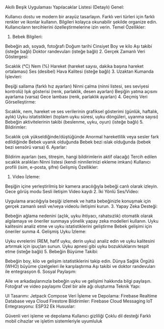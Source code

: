
Akıllı Beşik Uygulaması Yapılacaklar Listesi (Detaylı)
Genel:

Kullanıcı dostu ve modern bir arayüz tasarlayın.
Farklı veri türleri için farklı renkler ve ikonlar kullanın.
Bilgileri kolayca okunabilir şekilde organize edin.
Kullanıcıların tercihlerini özelleştirmelerine izin verin.
Temel Özellikler:

1. Bebek Bilgileri:

Bebeğin adı, soyadı, fotoğrafı
Doğum tarihi
Cinsiyet
Boy ve kilo
Aşı takibi (isteğe bağlı)
Doktor randevuları (isteğe bağlı)
2. Gerçek Zamanlı Veri Göstergesi:

Sıcaklık (°C)
Nem (%)
Hareket (hareket sayısı, dakika başına hareket ortalaması)
Ses (desibel)
Hava Kalitesi (isteğe bağlı)
3. Uzaktan Kumanda İşlevleri:

Beşiği sallama (farklı hız ayarları)
Ninni çalma (ninni listesi, ses seviyesi kontrolü)
Işık gösterisi (renk, parlaklık, desen ayarları)
Beşiğin yatma açısını ayarlama (varsa)
Gece lambası (renk, parlaklık ayarları)
4. Geçmiş Veri Görselleştirme:

Sıcaklık, nem, hareket ve ses verilerinin grafiksel gösterimi (günlük, haftalık, aylık)
Uyku istatistikleri (toplam uyku süresi, uyku döngüleri, uyanma sayısı)
Bebeğin aktivitelerinin takibi (beslenme, uyku, oyun) (isteğe bağlı)
5. Bildirimler:

Sıcaklık çok yükseldiğinde/düştüğünde
Anormal hareketlilik veya sesler fark edildiğinde
Bebek uyanık olduğunda
Bebek bezi ıslak olduğunda (bebek bezi sensörü varsa)
6. Ayarlar:

Bildirim ayarları (ses, titreşim, hangi bildirimlerin aktif olacağı)
Tercih edilen sıcaklık aralıkları
Ninni listesi (kendi ninnilerinizi ekleme imkanı)
Kullanıcı profili (isim, e-posta, şifre)
Gelişmiş Özellikler:

1. Video İzleme:

Beşiğin içine yerleştirilmiş bir kamera aracılığıyla bebeği canlı olarak izleyin.
Gece görüş modu
Sesli iletişim
Video kaydı
2. İki Yönlü Ses/Video:

Uygulama aracılığıyla beşiği izlemek ve hatta bebeğinizle konuşmak için gerçek zamanlı sesli ve/veya videolu iletişimi kurun.
3. Yapay Zeka Desteği:

Bebeğin ağlama nedenini (açlık, uyku ihtiyacı, rahatsızlık) otomatik olarak algılamaya ve öneriler sunmaya yönelik yapay zeka modelleri kullanın.
Uyku kalitesini analiz etme ve uyku istatistiklerini geliştirme
Bebek gelişimi için öneriler sunma
4. Gelişmiş Uyku İzleme:

Uyku evrelerini (REM, hafif uyku, derin uyku) analiz edin ve uyku kalitesini artırmak için ipuçları sunun.
Uyku apnesi gibi uyku bozukluklarını tespit etme (isteğe bağlı)
5. Bebeğin Büyüme Takibi:

Bebeğin boy, kilo ve gelişim istatistiklerini takip edin.
Dünya Sağlık Örgütü (WHO) büyüme çizelgeleri ile karşılaştırma
Aşı takibi ve doktor randevuları ile entegrasyon
6. Sosyal Paylaşım:

Aile ve arkadaşlarınızla bebeğin uyku ve gelişimi hakkında bilgi paylaşın.
Fotoğraf ve video paylaşımı
Özel bir aile ağı oluşturma
Teknik Yapı:

UI Tasarımı: Jetpack Compose
Veri İşleme ve Depolama: Firebase Realtime Database veya Cloud Firestore
Bildirimler: Firebase Cloud Messaging
IoT Entegrasyonu: ESP32
Ek Hususlar:

Güvenli veri işleme ve depolama
Kullanıcı gizliliği
Çoklu dil desteği
Farklı mobil cihazlar ve işletim sistemleriyle uyumluluk